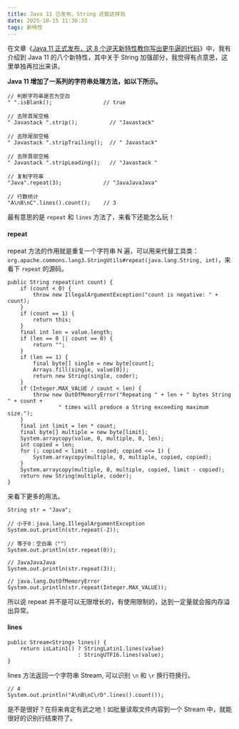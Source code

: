 ```yaml
---
title: Java 11 已发布，String 还能这样玩
date: 2025-10-15 11:36:33
tags: 新特性
---
```


在文章《[Java 11 正式发布，这 8 个逆天新特性教你写出更牛逼的代码](https://mp.weixin.qq.com/s/SXEqAmfbmK4NklihukbE-Q)》中，我有介绍到 Java 11 的八个新特性，其中关于 String 加强部分，我觉得有点意思，这里单独再拉出来讲。

**Java 11 增加了一系列的字符串处理方法，如以下所示。**

```
// 判断字符串是否为空白
" ".isBlank();                // true

// 去除首尾空格
" Javastack ".strip();          // "Javastack"

// 去除尾部空格 
" Javastack ".stripTrailing();  // " Javastack"

// 去除首部空格 
" Javastack ".stripLeading();   // "Javastack "

// 复制字符串
"Java".repeat(3);             // "JavaJavaJava"

// 行数统计
"A\nB\nC".lines().count();    // 3
```

最有意思的是 `repeat` 和 `lines` 方法了，来看下还能怎么玩！

#### repeat

repeat 方法的作用就是重复一个字符串 N 遍，可以用来代替工具类：`org.apache.commons.lang3.StringUtils#repeat(java.lang.String, int)`，来看下 `repeat` 的源码。

```
public String repeat(int count) {
    if (count < 0) {
        throw new IllegalArgumentException("count is negative: " + count);
    }
    if (count == 1) {
        return this;
    }
    final int len = value.length;
    if (len == 0 || count == 0) {
        return "";
    }
    if (len == 1) {
        final byte[] single = new byte[count];
        Arrays.fill(single, value[0]);
        return new String(single, coder);
    }
    if (Integer.MAX_VALUE / count < len) {
        throw new OutOfMemoryError("Repeating " + len + " bytes String " + count +
                " times will produce a String exceeding maximum size.");
    }
    final int limit = len * count;
    final byte[] multiple = new byte[limit];
    System.arraycopy(value, 0, multiple, 0, len);
    int copied = len;
    for (; copied < limit - copied; copied <<= 1) {
        System.arraycopy(multiple, 0, multiple, copied, copied);
    }
    System.arraycopy(multiple, 0, multiple, copied, limit - copied);
    return new String(multiple, coder);
}
```

来看下更多的用法。

```
String str = "Java";

// 小于0：java.lang.IllegalArgumentException
System.out.println(str.repeat(-2));

// 等于0：空白串（""）
System.out.println(str.repeat(0));

// JavaJavaJava
System.out.println(str.repeat(3));

// java.lang.OutOfMemoryError
System.out.println(str.repeat(Integer.MAX_VALUE));
```

所以说 repeat 并不是可以无限增长的，有使用限制的，达到一定量就会报内存溢出异常。

#### lines

```
public Stream<String> lines() {
    return isLatin1() ? StringLatin1.lines(value)
                      : StringUTF16.lines(value);
}
```
lines 方法返回一个字符串 Stream, 可以识别 `\n` 和 `\r` 换行符换行。

```
// 4
System.out.println("A\nB\nC\rD".lines().count());
```

是不是很好？在将来肯定有武之地！如批量读取文件内容到一个 Stream 中，就能很好的识别行结束符了。



